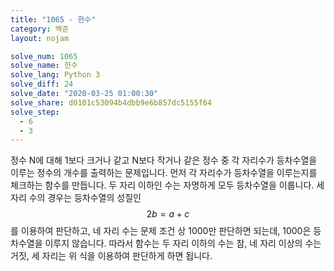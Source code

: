 ```yaml
---
title: "1065 - 한수"
category: 백준
layout: nojam

solve_num: 1065
solve_name: 한수
solve_lang: Python 3
solve_diff: 24
solve_date: "2020-03-25 01:00:30"
solve_share: d0101c53094b4dbb9e6b857dc5155f64
solve_step:
  - 6
  - 3
---
```


정수 N에 대해 1보다 크거나 같고 N보다 작거나 같은 정수 중 각 자리수가 등차수열을 이루는 정수의 개수를 출력하는 문제입니다. 먼저 각 자리수가 등차수열을 이루는지를 체크하는 함수를 만듭니다. 두 자리 이하인 수는 자명하게 모두 등차수열을 이룹니다. 세 자리 수의 경우는 등차수열의 성질인 $$2b=a+c$$를 이용하여 판단하고, 네 자리 수는 문제 조건 상 1000만 판단하면 되는데, 1000은 등차수열을 이루지 않습니다. 따라서 함수는 두 자리 이하의 수는 참, 네 자리 이상의 수는 거짓, 세 자리는 위 식을 이용하여 판단하게 하면 됩니다.
